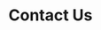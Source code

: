 ---
layout: contact_us
title: Contact Us
permalink: /contact-us/
agency_name: Lee Kong Chian Reference Library
locations:
  - title: Lee Kong Chian Reference Library
    address:
      - Level 7 - 11
      - 100 Victoria Street
      - Singapore 188064
    maps_link: https://goo.gl/maps/ad46m6owV2VLck5SA
    operating_hours:
      - days: Mon - Sun
        time: 10.00am - 9.00pm
        description: Closed at 5.00pm on eves of Christmas, New Year and Chinese New Year. <br> Closed on Public Holidays.
    
contacts:
  - title: General Enquiries & Feedback
    content:
    - other:  Did you learn something useful from our resources? Do you have a new idea to share with us? Tell us what you think! Email us at
    - email: ref@nlb.gov.sg
---